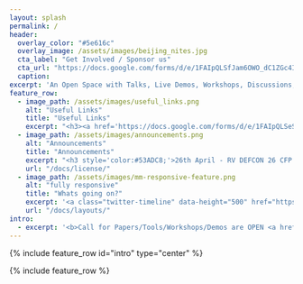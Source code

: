 ```yaml
---
layout: splash
permalink: /
header:
  overlay_color: "#5e616c"
  overlay_image: /assets/images/beijing_nites.jpg
  cta_label: "Get Involved / Sponsor us"
  cta_url: "https://docs.google.com/forms/d/e/1FAIpQLSfJam6OWO_dC1ZGc4IXvWLHnaKL8BuzAIkusjEqkG5AxBJ36A/viewform?usp=sf_lin"
  caption:
excerpt: 'An Open Space with Talks, Live Demos, Workshops, Discussions, CTFs with a common focus on Reconnaissance.'
feature_row:
  - image_path: /assets/images/useful_links.png
    alt: "Useful Links"
    title: "Useful Links"
    excerpt: "<h3><a href='https://docs.google.com/forms/d/e/1FAIpQLSeSwGh2fs-53nlHE7A6Sv1eeYRLXyFd7vW4ZS6LIiOj5t4-OA/viewform?usp=sf_link'>Submit to CFP</a><br><br><a href='https://docs.google.com/forms/d/e/1FAIpQLSebSm0XfsYiWCTp11J2DBUHWXB4ApOmJhabfjQHA_yOizmdCg/viewform?usp=sf_link'>Be a Volunteer</a><br><br><a href='https://docs.google.com/forms/d/e/1FAIpQLSfJam6OWO_dC1ZGc4IXvWLHnaKL8BuzAIkusjEqkG5AxBJ36A/viewform?usp=sf_link'>Get Involved/Sponsor Us</a> <!--Sponsor Form</a><br><a href=''> Get Involved Form</a><br>-->"
  - image_path: /assets/images/announcements.png
    alt: "Announcements"
    title: "Announcements"
    excerpt: "<h3 style='color:#53ADC8;'>26th April - RV DEFCON 26 CFP OPEN<br><br>7th March - RV DEFCON China CFP OPEN<br><br>1st March - Recon Village will be at DEFCON China<br><br></h3>"
    url: "/docs/license/"
  - image_path: /assets/images/mm-responsive-feature.png
    alt: "fully responsive"
    title: "Whats going on?"
    excerpt: '<a class="twitter-timeline" data-height="500" href="https://twitter.com/ReconVillage">Tweets by ReconVillage</a> <script async src="//platform.twitter.com/widgets.js" charset="utf-8"></script>'
    url: "/docs/layouts/"
intro:
  - excerpt: '<b>Call for Papers/Tools/Workshops/Demos are OPEN <a href="https://docs.google.com/forms/d/e/1FAIpQLSeSwGh2fs-53nlHE7A6Sv1eeYRLXyFd7vW4ZS6LIiOj5t4-OA/viewform?usp=sf_link" class="btn btn--success" size="10 ">SUBMIT NOW</a></b>'
---
```

{% include feature_row id="intro" type="center" %}

{% include feature_row %}
